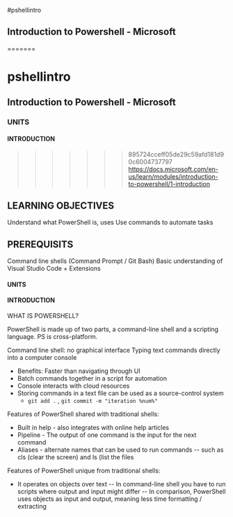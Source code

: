 #pshellintro
## Introduction to Powershell - Microsoft
=======
# pshellintro
## Introduction to Powershell - Microsoft

### UNITS
#### INTRODUCTION
>>>>>>> 895724cceff05de29c59afd181d90c6004737797
https://docs.microsoft.com/en-us/learn/modules/introduction-to-powershell/1-introduction

## LEARNING OBJECTIVES

Understand what PowerShell is, uses 
Use commands to automate tasks 

## PREREQUISITS 
Command line shells (Command Prompt / Git Bash)
Basic understanding of Visual Studio Code + Extensions 

#### UNITS
#### INTRODUCTION

WHAT IS POWERSHELL? 

PowerShell is made up of two parts, a command-line shell and a scripting language.
PS is cross-platform. 

Command line shell: no graphical interface 
Typing text commands directly into a computer console
- Benefits: Faster than navigating through UI 
- Batch commands together in a script for automation
- Console interacts with cloud resources 
- Storing commands in a text file can be used as a source-control system
  - `git add .` , `git commit -m "iteration %num%"` 

Features of PowerShell shared with traditional shells:
- Built in help - also integrates with online help articles
- Pipeline - The output of one command is the input for the next command
- Aliases - alternate names that can be used to run commands 
-- such as cls (clear the screen) and ls (list the files

Features of PowerShell unique from traditional shells:
- It operates on objects over text
-- In command-line shell you have to run scripts where output and input might differ
-- In comparison, PowerShell uses objects as input and output, meaning less time formatting / extracting 


